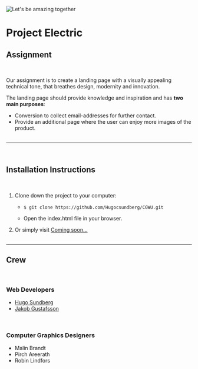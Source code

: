 ![Let's be amazing together](https://media.giphy.com/media/3ohhwoy4AB7fXp0GVq/giphy.gif)

# Project Electric

## Assignment

<br>

Our assignment is to create a landing page with a visually appealing technical tone, that breathes design, modernity and innovation.

The landing page should provide knowledge and inspiration and has **two main purposes**:

- Conversion to collect email-addresses for further contact.
- Provide an additional page where the user can enjoy more images of the product.
  <br>
  <br>

---

<br>

## Installation Instructions

<br>

1. Clone down the project to your computer:

   - `$ git clone https://github.com/Hugocsundberg/CGWU.git`

   - Open the index.html file in your browser.

2. Or simply visit [Coming soon...](https://github.com/Hugocsundberg/CGWU)
   <br>
   <br>

---

## Crew

<br>

### **Web Developers**

- [Hugo Sundberg](https://github.com/Hugocsundberg)
- [Jakob Gustafsson](https://github.com/gusjak)

<br>

### **Computer Graphics Designers**

- Malin Brandt
- Pirch Areerath
- Robin Lindfors
